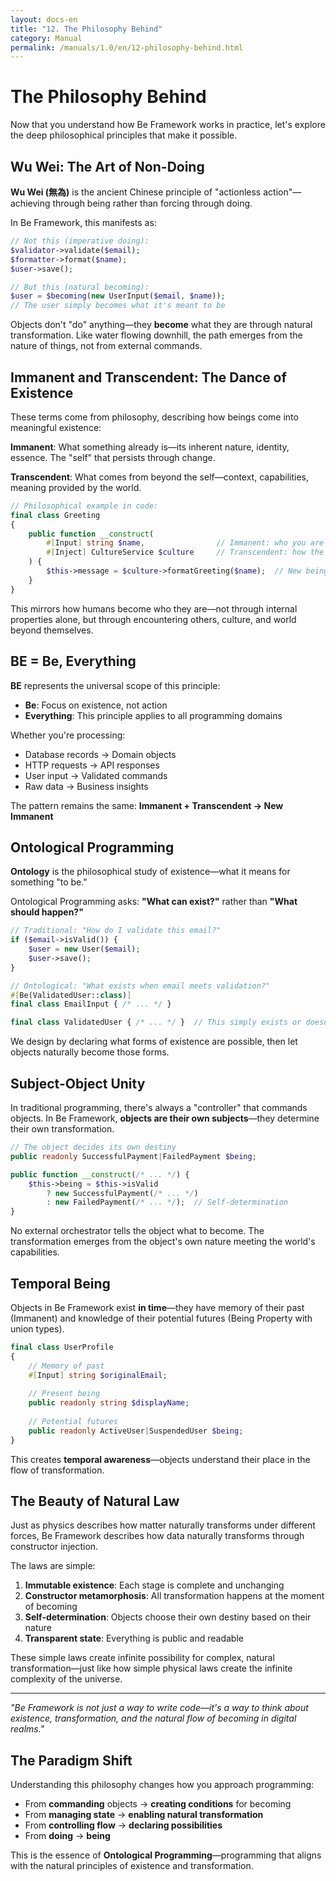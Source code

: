 ```yaml
---
layout: docs-en
title: "12. The Philosophy Behind"
category: Manual
permalink: /manuals/1.0/en/12-philosophy-behind.html
---
```


# The Philosophy Behind

Now that you understand how Be Framework works in practice, let's explore the deep philosophical principles that make it possible.

## Wu Wei: The Art of Non-Doing

**Wu Wei (無為)** is the ancient Chinese principle of "actionless action"—achieving through being rather than forcing through doing.

In Be Framework, this manifests as:

```php
// Not this (imperative doing):
$validator->validate($email);
$formatter->format($name);
$user->save();

// But this (natural becoming):
$user = $becoming(new UserInput($email, $name));
// The user simply becomes what it's meant to be
```

Objects don't "do" anything—they **become** what they are through natural transformation. Like water flowing downhill, the path emerges from the nature of things, not from external commands.

## Immanent and Transcendent: The Dance of Existence

These terms come from philosophy, describing how beings come into meaningful existence:

**Immanent**: What something already is—its inherent nature, identity, essence. The "self" that persists through change.

**Transcendent**: What comes from beyond the self—context, capabilities, meaning provided by the world.

```php
// Philosophical example in code:
final class Greeting
{
    public function __construct(
        #[Input] string $name,                // Immanent: who you are
        #[Inject] CultureService $culture     // Transcendent: how the world greets
    ) {
        $this->message = $culture->formatGreeting($name);  // New being emerges
    }
}
```

This mirrors how humans become who they are—not through internal properties alone, but through encountering others, culture, and world beyond themselves.

## BE = Be, Everything

**BE** represents the universal scope of this principle:

- **Be**: Focus on existence, not action
- **Everything**: This principle applies to all programming domains

Whether you're processing:
- Database records → Domain objects
- HTTP requests → API responses  
- User input → Validated commands
- Raw data → Business insights

The pattern remains the same: **Immanent + Transcendent → New Immanent**

## Ontological Programming

**Ontology** is the philosophical study of existence—what it means for something "to be."

Ontological Programming asks: **"What can exist?"** rather than **"What should happen?"**

```php
// Traditional: "How do I validate this email?"
if ($email->isValid()) {
    $user = new User($email);
    $user->save();
}

// Ontological: "What exists when email meets validation?"
#[Be(ValidatedUser::class)]
final class EmailInput { /* ... */ }

final class ValidatedUser { /* ... */ }  // This simply exists or doesn't
```

We design by declaring what forms of existence are possible, then let objects naturally become those forms.

## Subject-Object Unity

In traditional programming, there's always a "controller" that commands objects. In Be Framework, **objects are their own subjects**—they determine their own transformation.

```php
// The object decides its own destiny
public readonly SuccessfulPayment|FailedPayment $being;

public function __construct(/* ... */) {
    $this->being = $this->isValid 
        ? new SuccessfulPayment(/* ... */)
        : new FailedPayment(/* ... */);  // Self-determination
}
```

No external orchestrator tells the object what to become. The transformation emerges from the object's own nature meeting the world's capabilities.

## Temporal Being

Objects in Be Framework exist **in time**—they have memory of their past (Immanent) and knowledge of their potential futures (Being Property with union types).

```php
final class UserProfile
{
    // Memory of past
    #[Input] string $originalEmail;
    
    // Present being  
    public readonly string $displayName;
    
    // Potential futures
    public readonly ActiveUser|SuspendedUser $being;
}
```

This creates **temporal awareness**—objects understand their place in the flow of transformation.

## The Beauty of Natural Law

Just as physics describes how matter naturally transforms under different forces, Be Framework describes how data naturally transforms through constructor injection.

The laws are simple:
1. **Immutable existence**: Each stage is complete and unchanging
2. **Constructor metamorphosis**: All transformation happens at the moment of becoming
3. **Self-determination**: Objects choose their own destiny based on their nature
4. **Transparent state**: Everything is public and readable

These simple laws create infinite possibility for complex, natural transformation—just like how simple physical laws create the infinite complexity of the universe.

---

*"Be Framework is not just a way to write code—it's a way to think about existence, transformation, and the natural flow of becoming in digital realms."*

## The Paradigm Shift

Understanding this philosophy changes how you approach programming:

- From **commanding** objects → **creating conditions** for becoming
- From **managing state** → **enabling natural transformation**  
- From **controlling flow** → **declaring possibilities**
- From **doing** → **being**

This is the essence of **Ontological Programming**—programming that aligns with the natural principles of existence and transformation.

